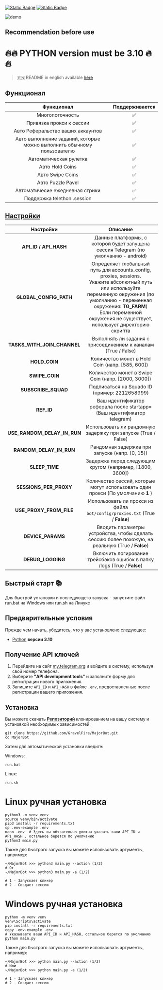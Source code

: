 [![Static Badge](https://img.shields.io/badge/Telegram-Channel-Link?style=for-the-badge&logo=Telegram&logoColor=white&logoSize=auto&color=blue)](https://t.me/+jJhUfsfFCn4zZDk0)      [![Static Badge](https://img.shields.io/badge/Telegram-Bot%20Link-Link?style=for-the-badge&logo=Telegram&logoColor=white&logoSize=auto&color=blue)](https://t.me/major/start?startapp=339631649)

![demo](https://github.com/user-attachments/assets/94ab0cfd-07d2-449d-ae41-1a1807402e3e)



## Recommendation before use

# 🔥🔥 PYTHON version must be 3.10 🔥🔥

> 🇪🇳 README in english available [here](README)

## Функционал  
|                               Функционал                               | Поддерживается |
|:----------------------------------------------------------------------:|:--------------:|
|                            Многопоточность                             |       ✅        | 
|                        Привязка прокси к сессии                        |       ✅        | 
|                   Авто Реферальство ваших аккаунтов                    |       ✅        |
| Авто выполнение заданий, которые можно выполнить обычному пользователю |       ✅        |
|                         Автоматическая рулетка                         |       ✅        |
|                            Авто Hold Coins                             |       ✅        |
|                            Авто Swipe Coins                            |       ✅        |
|                           Авто Puzzle Pavel                            |       ✅        |
|                    Автоматичесие ежедневная стрики                     |       ✅        |
|                      Поддержка telethon .session                       |       ✅        |


## [Настройки](https://github.com/GravelFire/MajorBot/blob/main/.env-example/)
|          Настройки          |                                                                                                                              Описание                                                                                                                               |
|:---------------------------:|:-------------------------------------------------------------------------------------------------------------------------------------------------------------------------------------------------------------------------------------------------------------------:|
|    **API_ID / API_HASH**    |                                                                                         Данные платформы, с которой будет запущена сессия Telegram (по умолчанию - android)                                                                                         |
|   **GLOBAL_CONFIG_PATH**    | Определяет глобальный путь для accounts_config, proxies, sessions. <br/>Укажите абсолютный путь или используйте переменную окружения (по умолчанию - переменная окружения: **TG_FARM**)<br/> Если переменной окружения не существует, использует директорию скрипта |
| **TASKS_WITH_JOIN_CHANNEL** |                                                                                                   Выполнять ли задания с присоединением к каналам (True / False)                                                                                                    |
|        **HOLD_COIN**        |                                                                                                           Количество монет в Hold Coin (напр. [585, 600])                                                                                                           |
|       **SWIPE_COIN**        |                                                                                                         Количество монет в Swipe Coin (напр. [2000, 3000])                                                                                                          |
|     **SUBSCRIBE_SQUAD**     |                                                                                                            Подписаться на Squadо ID (пример: 2212658999)                                                                                                            |
|         **REF_ID**          |                                                                                               Ваш идентификатор реферала после startapp= (Ваш идентификатор telegram)                                                                                               |
| **USE_RANDOM_DELAY_IN_RUN** |                                                                                                    Использовать ли рандомную задержку при запуске (True / False)                                                                                                    |
|   **RANDOM_DELAY_IN_RUN**   |                                                                                                           Рандомная задержка при запуске (напр. [0, 15])                                                                                                            |
|       **SLEEP_TIME**        |                                                                                                      Задержка перед следующим кругом (например, [1800, 3600])                                                                                                       |
|   **SESSIONS_PER_PROXY**    |                                                                                           Количество сессий, которые могут использовать один прокси (По умолчанию **1** )                                                                                           |
|   **USE_PROXY_FROM_FILE**   |                                                                                             Использовать ли прокси из файла `bot/config/proxies.txt` (True / **False**)                                                                                             |
|      **DEVICE_PARAMS**      |                                                                                  Вводить параметры устройства, чтобы сделать сессию более похожую, на реальную  (True / **False**)                                                                                  |
|      **DEBUG_LOGGING**      |                                                                                               Включить логирование трейсбэков ошибок в папку /logs (True / **False**)                                                                                               |

## Быстрый старт 📚

Для быстрой установки и последующего запуска - запустите файл run.bat на Windows или run.sh на Линукс

## Предварительные условия
Прежде чем начать, убедитесь, что у вас установлено следующее:
- [Python](https://www.python.org/downloads/) **версии 3.10**

## Получение API ключей
1. Перейдите на сайт [my.telegram.org](https://my.telegram.org) и войдите в систему, используя свой номер телефона.
2. Выберите **"API development tools"** и заполните форму для регистрации нового приложения.
3. Запишите `API_ID` и `API_HASH` в файле `.env`, предоставленные после регистрации вашего приложения.

## Установка
Вы можете скачать [**Репозиторий**](https://github.com/GravelFire/MajorBot) клонированием на вашу систему и установкой необходимых зависимостей:
```shell
git clone https://github.com/GravelFire/MajorBot.git
cd MajorBot
```

Затем для автоматической установки введите:

Windows:
```shell
run.bat
```

Linux:
```shell
run.sh
```

# Linux ручная установка
```shell
python3 -m venv venv
source venv/bin/activate
pip3 install -r requirements.txt
cp .env-example .env
nano .env  # Здесь вы обязательно должны указать ваши API_ID и API_HASH , остальное берется по умолчанию
python3 main.py
```

Также для быстрого запуска вы можете использовать аргументы, например:
```shell
~/MajorBot >>> python3 main.py --action (1/2)
# Or
~/MajorBot >>> python3 main.py -a (1/2)

# 1 - Запускает кликер
# 2 - Создает сессию
```


# Windows ручная установка
```shell
python -m venv venv
venv\Scripts\activate
pip install -r requirements.txt
copy .env-example .env
# Указываете ваши API_ID и API_HASH, остальное берется по умолчанию
python main.py
```

Также для быстрого запуска вы можете использовать аргументы, например:
```shell
~/MajorBot >>> python main.py --action (1/2)
# Или
~/MajorBot >>> python main.py -a (1/2)

# 1 - Запускает кликер
# 2 - Создает сессию
```
